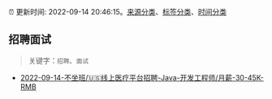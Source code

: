 :alarm_clock: 更新时间: 2022-09-14 20:46:15。[来源分类](../README.md)、[标签分类](../TAGS.md)、[时间分类](../TIMELINE.md)

## 招聘面试


> 关键字：`招聘`、`面试`



- [2022-09-14-不坐班/🇺🇸线上医疗平台招聘-Java-开发工程师/月薪-30-45K-RMB](https://www.v2ex.com/t/880079) 